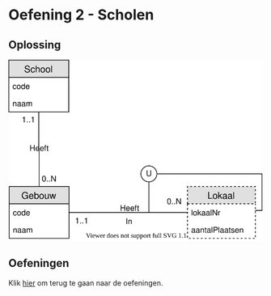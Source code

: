 # Oefening 2 - Scholen
## Oplossing
<img src="./exercise-2.svg">

## Oefeningen
Klik [hier](../exercises.md) om terug te gaan naar de oefeningen.